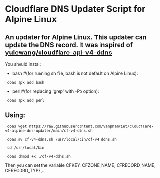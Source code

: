 # Cloudflare DNS Updater Script for Alpine Linux
An updater for Alpine Linux. This updater can update the DNS record. It was inspired of [yulewang/cloudflare-api-v4-ddns](https://github.com/yulewang/cloudflare-api-v4-ddns)
--
You should install:

- bash #(for running sh file, bash is not default on Alpine Linux):
```
 doas apk add bash 
```
- perl #(for replacing 'grep' with -Po option):
```
 doas apk add perl
```

Using:
---
```
 doas wget https://raw.githubusercontent.com/vanphamviet/cloudflare-v4-alpine-dns-updater/main/cf-v4-ddns.sh 
```

```
 doas mv cf-v4-ddns.sh /usr/local/bin/cf-v4-ddns.sh 
```

```
 cd /usr/local/bin
```

```
 doas chmod +x ./cf-v4-ddns.sh
```
Then you can set the variable CFKEY,  CFZONE_NAME, CFRECORD_NAME, CFRECORD_TYPE,..

